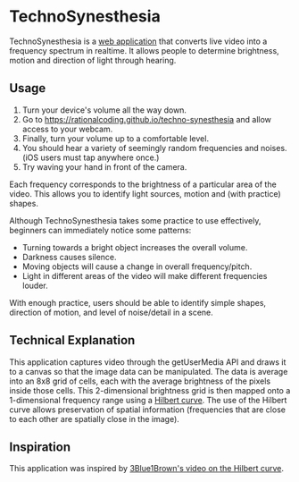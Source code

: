 # TechnoSynesthesia

TechnoSynesthesia is a [web application](https://rationalcoding.github.io/techno-synesthesia) that converts live video into a frequency spectrum in realtime. It allows people to determine brightness, motion and direction of light through hearing.

## Usage
1. Turn your device's volume all the way down. 
2. Go to https://rationalcoding.github.io/techno-synesthesia and allow access to your webcam. 
3. Finally, turn your volume up to a comfortable level. 
4. You should hear a variety of seemingly random frequencies and noises. (iOS users must tap anywhere once.)
5. Try waving your hand in front of the camera.

Each frequency corresponds to the brightness of a particular area of the video. This allows you to identify light sources, motion and (with practice) shapes.

Although TechnoSynesthesia takes some practice to use effectively, beginners can immediately notice some patterns:

- Turning towards a bright object increases the overall volume. 
- Darkness causes silence.
- Moving objects will cause a change in overall frequency/pitch. 
- Light in different areas of the video will make different frequencies louder.

With enough practice, users should be able to identify simple shapes, direction of motion, and level of noise/detail in a scene.

## Technical Explanation

This application captures video through the getUserMedia API and draws it to a canvas so that the image data can be manipulated. The data is average into an 8x8 grid of cells, each with the average brightness of the pixels inside those cells. This 2-dimensional brightness grid is then mapped onto a 1-dimensional frequency range using a [Hilbert curve](https://en.wikipedia.org/wiki/Hilbert_curve). The use of the Hilbert curve allows preservation of spatial information (frequencies that are close to each other are spatially close in the image).

## Inspiration

This application was inspired by [3Blue1Brown's video on the Hilbert curve](https://youtu.be/3s7h2MHQtxc?t=43s).
